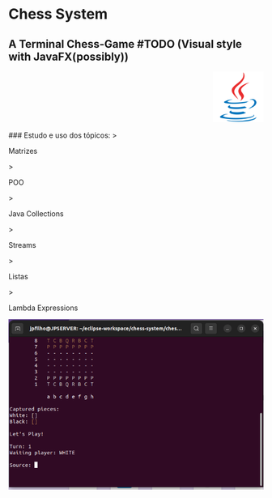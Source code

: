 
# Chess System 
## A Terminal Chess-Game #TODO (Visual style with JavaFX(possibly))
<p align="right">
  <img style="width: 100px; height:100px;" src="https://raw.githubusercontent.com/devicons/devicon/master/icons/java/java-original.svg" />
</p>
###  Estudo e uso dos tópicos: 
> <p>Matrizes</p>
> <p>POO</p>
> <p>Java Collections</p>
> <p>Streams</p>
> <p>Listas</p>
> <p>Lambda Expressions</p>

<p align="center">
  <img src="https://github.com/psousaj/chess-system-java/blob/main/chess_system/Front.png?raw=true" />
</p>






